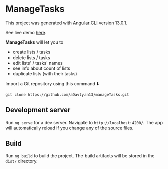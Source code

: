 # ManageTasks

This project was generated with [Angular CLI](https://github.com/angular/angular-cli) version 13.0.1.

See live demo [here](https://adavtyan13.github.io/manageTasks/).

**ManageTasks** will let you to
- create lists / tasks
- delete lists / tasks
- edit lists' / tasks' names
- see info about count of lists
- duplicate lists (with their tasks)

Import a Git repository using this command ⬇️
```
git clone https://github.com/aDavtyan13/manageTasks.git
```
## Development server

Run `ng serve` for a dev server. Navigate to `http://localhost:4200/`. The app will automatically reload if you change any of the source files.

## Build

Run `ng build` to build the project. The build artifacts will be stored in the `dist/` directory.
